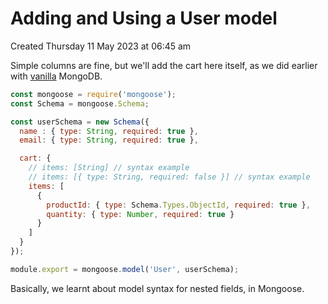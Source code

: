 # Adding and Using a User model
Created Thursday 11 May 2023 at 06:45 am

Simple columns are fine, but we'll add the cart here itself, as we did earlier with [vanilla](obsidian://open?vault=nodejs-notes&file=home%2F4_resource_itineraries%2F2_Node_js_complete_guide_academind%2F12_Working_with_NoSQL_and_MongoDB%2F196) MongoDB.

```js
const mongoose = require('mongoose');
const Schema = mongoose.Schema;

const userSchema = new Schema({
  name : { type: String, required: true },
  email: { type: String, required: true },

  cart: {
    // items: [String] // syntax example
    // items: [{ type: String, required: false }] // syntax example
    items: [
      { 
        productId: { type: Schema.Types.ObjectId, required: true }, 
        quantity: { type: Number, required: true } 
      }
    ]
  }
});

module.export = mongoose.model('User', userSchema);
```

Basically, we learnt about model syntax for nested fields, in Mongoose.